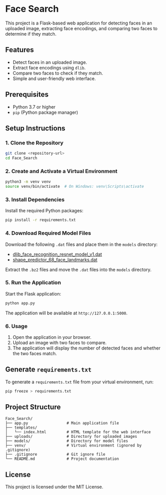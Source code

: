 # Face Search

This project is a Flask-based web application for detecting faces in an uploaded image, extracting face encodings, and comparing two faces to determine if they match.

## Features
- Detect faces in an uploaded image.
- Extract face encodings using `dlib`.
- Compare two faces to check if they match.
- Simple and user-friendly web interface.

## Prerequisites
- Python 3.7 or higher
- `pip` (Python package manager)

## Setup Instructions

### 1. Clone the Repository
```bash
git clone <repository-url>
cd Face_Search
```

### 2. Create and Activate a Virtual Environment
```bash
python3 -m venv venv
source venv/bin/activate  # On Windows: venv\Scripts\activate
```

### 3. Install Dependencies
Install the required Python packages:
```bash
pip install -r requirements.txt
```

### 4. Download Required Model Files
Download the following `.dat` files and place them in the `models` directory:
- [dlib_face_recognition_resnet_model_v1.dat](http://dlib.net/files/dlib_face_recognition_resnet_model_v1.dat.bz2)
- [shape_predictor_68_face_landmarks.dat](http://dlib.net/files/shape_predictor_68_face_landmarks.dat.bz2)

Extract the `.bz2` files and move the `.dat` files into the `models` directory.

### 5. Run the Application
Start the Flask application:
```bash
python app.py
```

The application will be available at `http://127.0.0.1:5000`.

### 6. Usage
1. Open the application in your browser.
2. Upload an image with two faces to compare.
3. The application will display the number of detected faces and whether the two faces match.

## Generate `requirements.txt`
To generate a `requirements.txt` file from your virtual environment, run:
```bash
pip freeze > requirements.txt
```

## Project Structure
```
Face_Search/
├── app.py                 # Main application file
├── templates/
│   └── index.html         # HTML template for the web interface
├── uploads/               # Directory for uploaded images
├── models/                # Directory for model files
├── venv/                  # Virtual environment (ignored by .gitignore)
├── .gitignore             # Git ignore file
└── README.md              # Project documentation
```

## License
This project is licensed under the MIT License.